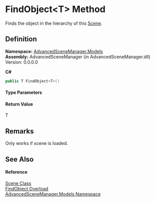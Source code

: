 # FindObject&lt;T&gt; Method


Finds the object in the hierarchy of this <a href="T_AdvancedSceneManager_Models_Scene">Scene</a>.



## Definition
**Namespace:** <a href="N_AdvancedSceneManager_Models">AdvancedSceneManager.Models</a>  
**Assembly:** AdvancedSceneManager (in AdvancedSceneManager.dll) Version: 0.0.0.0

**C#**
``` C#
public T FindObject<T>()

```



#### Type Parameters
<dl><dt /><dd /></dl>

#### Return Value
T

## Remarks
Only works if scene is loaded.

## See Also


#### Reference
<a href="T_AdvancedSceneManager_Models_Scene">Scene Class</a>  
<a href="Overload_AdvancedSceneManager_Models_Scene_FindObject">FindObject Overload</a>  
<a href="N_AdvancedSceneManager_Models">AdvancedSceneManager.Models Namespace</a>  
